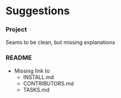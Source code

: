 # Suggestions

### Project
Seams to be clean, but missing explanations

### README
- Missing link to
  - INSTALL.md
  - CONTRIBUTORS.md
  - TASKS.md

### 

